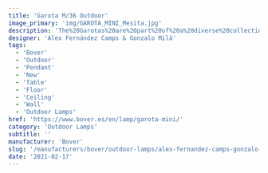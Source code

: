 ```yaml
---
title: 'Garota M/36 Outdoor'
image_primary: 'img/GAROTA_MINI_Mesita.jpg'
description: 'The%20Garotas%20are%20part%20of%20a%20diverse%20collection%20of%20outdoor%20lamps%20that%20create%20unique%20environments%20and%20contain%20a%20common%20concept%2C%20the%20shade%20in%20the%20form%20of%20a%20sea%20urchin.'
designer: 'Alex Fernández Camps & Gonzalo Milà'
tags:
  - 'Bover'
  - 'Outdoor'
  - 'Pendant'
  - 'New'
  - 'Table'
  - 'Floor'
  - 'Ceiling'
  - 'Wall'
  - 'Outdoor Lamps'
href: 'https://www.bover.es/en/lamp/garota-mini/'
category: 'Outdoor Lamps'
subtitle: ''
manufacturer: 'Bover'
slug: '/manufacturers/bover/outdoor-lamps/alex-fernandez-camps-gonzalo-mila-garota-m-36-outdoor'
date: '2021-02-17'
---
```


